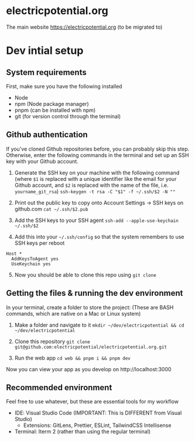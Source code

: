 # electricpotential.org
The main website https://electricpotential.org (to be migrated to)

# Dev intial setup

## System requirements

First, make sure you have the following installed

 - Node
 - npm (Node package manager)
 - pnpm (can be installed with npm)
 - git (for version control through the terminal)

## Github authentication

If you've cloned Github repositories before, you can probably skip this step. Otherwise, enter the following commands in the terminal and set up an SSH key with your Github account.

1. Generate the SSH key on your machine with the following command (where `$1` is replaced with a unique identifier like the email for your Github account, and `$2` is replaced with the name of the file, i.e. `yourname_git_rsa`)
`ssh-keygen -t rsa -C "$1" -f ~/.ssh/$2 -N ""`

2. Print out the public key to copy onto Account Settings -> SSH keys on github.com
`cat ~/.ssh/$2.pub`

3. Add the SSH keys to your SSH agent
`ssh-add --apple-use-keychain ~/.ssh/$2`

4. Add this into your `~/.ssh/config` so that the system remembers to use SSH keys per reboot
```
Host *
  AddKeysToAgent yes
  UseKeychain yes
```

5. Now you should be able to clone this repo using `git clone `

## Getting the files & running the dev environment

In your terminal, create a folder to store the project:
(These are BASH commands, which are native on a Mac or Linux system)

1. Make a folder and navigate to it `mkdir ~/dev/electricpotential && cd ~/dev/electricpotential`

2. Clone this repository `git clone git@github.com:electricpotential/electricpotential.org.git`

3. Run the web app `cd web && pnpm i && pnpm dev`

Now you can view your app as you develop on http://localhost:3000

## Recommended environment

Feel free to use whatever, but these are essential tools for my workflow

 - IDE: Visual Studio Code (IMPORTANT: This is DIFFERENT from Visual Studio)
   - Extensions: GitLens, Prettier, ESLint, TailwindCSS Intellisense
 - Terminal: Iterm 2 (rather than using the regular terminal)


